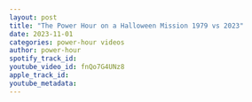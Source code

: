 ```yaml
---
layout: post
title: "The Power Hour on a Halloween Mission 1979 vs 2023"
date: 2023-11-01
categories: power-hour videos
author: power-hour
spotify_track_id: 
youtube_video_id: fnQo7G4UNz8
apple_track_id: 
youtube_metadata: 
---
```

